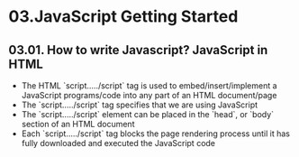 03.JavaScript Getting Started
=============================

03.01. How to write Javascript? JavaScript in HTML
--------------------------------------------------

-   The HTML \`script...../script\` tag is used to embed/insert/implement a JavaScript programs/code into any part of an HTML document/page
-   The \`script...../script\` tag specifies that we are using JavaScript
-   The \`script...../script\` element can be placed in the \`head\`, or \`body\` section of an HTML document
-   Each \`script...../script\` tag blocks the page rendering process until it has fully downloaded and executed the JavaScript code
